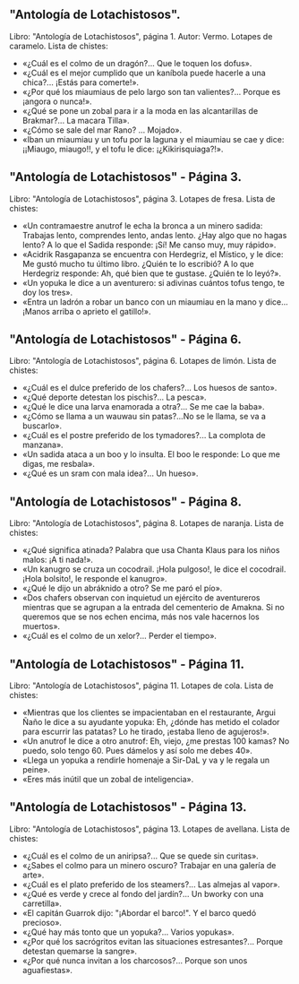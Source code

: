 ## "Antología de Lotachistosos".
Libro: "Antología de Lotachistosos", página 1.
Autor: Vermo.
Lotapes de caramelo. Lista de chistes:
- «¿Cuál es el colmo de un dragón?... Que le toquen los dofus».
- «¿Cuál es el mejor cumplido que un kaníbola puede hacerle a una chica?... ¡Estás para comerte!».
- «¿Por qué los miaumiaus de pelo largo son tan valientes?... Porque es ¡angora o nunca!».
- «¿Qué se pone un zobal para ir a la moda en las alcantarillas de Brakmar?... La macara Tilla».
- «¿Cómo se sale del mar Rano? ... Mojado».
- «Iban un miaumiau y un tofu por la laguna y el miaumiau se cae y dice: ¡¡Miaugo, miaugo!!, y el tofu le dice: ¡¿Kikirisquiaga?!».

## "Antología de Lotachistosos" - Página 3.
Libro: "Antología de Lotachistosos", página 3.
Lotapes de fresa. Lista de chistes:
- «Un contramaestre anutrof le echa la bronca a un minero sadida: Trabajas lento, comprendes lento, andas lento. ¿Hay algo que no hagas lento? A lo que el Sadida responde: ¡Sí! Me canso muy, muy rápido».
- «Acidrik Rasgapanza se encuentra con Herdegriz, el Místico, y le dice: Me gustó mucho tu último libro. ¿Quién te lo escribió? A lo que Herdegriz responde: Ah, qué bien que te gustase. ¿Quién te lo leyó?».
- «Un yopuka le dice a un aventurero: si adivinas cuántos tofus tengo, te doy los tres».
- «Entra un ladrón a robar un banco con un miaumiau en la mano y dice...¡Manos arriba o aprieto el gatillo!».

## "Antología de Lotachistosos" - Página 6.
Libro: "Antología de Lotachistosos", página 6.
Lotapes de limón. Lista de chistes:
- «¿Cuál es el dulce preferido de los chafers?... Los huesos de santo».
- «¿Qué deporte detestan los pischis?... La pesca».
- «¿Qué le dice una larva enamorada a otra?... Se me cae la baba».
- «¿Cómo se llama a un wauwau sin patas?...No se le llama, se va a buscarlo».
- «¿Cuál es el postre preferido de los tymadores?... La complota de manzana».
- «Un sadida ataca a un boo y lo insulta. El boo le responde: Lo que me digas, me resbala».
- «¿Qué es un sram con mala idea?... Un hueso».

## "Antología de Lotachistosos" - Página 8.
Libro: "Antología de Lotachistosos", página 8.
Lotapes de naranja. Lista de chistes:
- «¿Qué significa atinada? Palabra que usa Chanta Klaus para los niños malos: ¡A ti nada!».
- «Un kanugro se cruza un cocodrail. ¡Hola pulgoso!, le dice el cocodrail. ¡Hola bolsito!, le responde el kanugro».
- «¿Qué le dijo un abráknido a otro? Se me paró el pío».
- «Dos chafers observan con inquietud un ejército de aventureros mientras que se agrupan a la entrada del cementerio de Amakna. Si no queremos que se nos echen encima, más nos vale hacernos los muertos».
- «¿Cuál es el colmo de un xelor?... Perder el tiempo».

## "Antología de Lotachistosos" - Página 11.
Libro: "Antología de Lotachistosos", página 11.
Lotapes de cola. Lista de chistes:
- «Mientras que los clientes se impacientaban en el restaurante, Argui Ñaño le dice a su ayudante yopuka: Eh, ¿dónde has metido el colador para escurrir las patatas? Lo he tirado, ¡estaba lleno de agujeros!».
- «Un anutrof le dice a otro anutrof: Eh, viejo, ¿me prestas 100 kamas? No puedo, solo tengo 60. Pues dámelos y así solo me debes 40».
- «Llega un yopuka a rendirle homenaje a Sir-DaL y va y le regala un peine».
- «Eres más inútil que un zobal de inteligencia».

## "Antología de Lotachistosos" - Página 13.
Libro: "Antología de Lotachistosos", página 13.
Lotapes de avellana. Lista de chistes:
- «¿Cuál es el colmo de un aniripsa?... Que se quede sin curitas».
- «¿Sabes el colmo para un minero oscuro? Trabajar en una galería de arte».
- «¿Cuál es el plato preferido de los steamers?... Las almejas al vapor».
- «¿Qué es verde y crece al fondo del jardín?... Un bworky con una carretilla».
- «El capitán Guarrok dijo: "¡Abordar el barco!". Y el barco quedó precioso».
- «¿Qué hay más tonto que un yopuka?... Varios yopukas».
- «¿Por qué los sacrógritos evitan las situaciones estresantes?... Porque detestan quemarse la sangre».
- «¿Por qué nunca invitan a los charcosos?... Porque son unos aguafiestas».